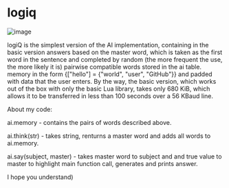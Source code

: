# logiq
![image](https://user-images.githubusercontent.com/123085186/213489042-462c2415-3aa4-49a2-a480-202c80039f1a.png)


logiQ is the simplest version of the AI implementation, containing in the basic version answers based on the master word, which is taken as the first word in the sentence and completed by random (the more frequent the use, the more likely it is) pairwise compatible words stored in the ai table. memory in the form {["hello"] = {"world", "user", "GitHub"}} and padded with data that the user enters. By the way, the basic version, which works out of the box with only the basic Lua library, takes only 680 KiB, which allows it to be transferred in less than 100 seconds over a 56 KBaud line.


About my code:


ai.memory - contains the pairs of words described above.

ai.think(str) - takes string, renturns a master word and adds all words to ai.memory.

ai.say(subject, master) - takes master word to subject and and true value to master to highlight main function call, generates and prints answer.


I hope you understand)
